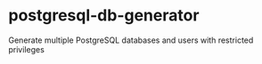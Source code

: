 # postgresql-db-generator
Generate multiple PostgreSQL databases and users with restricted privileges
